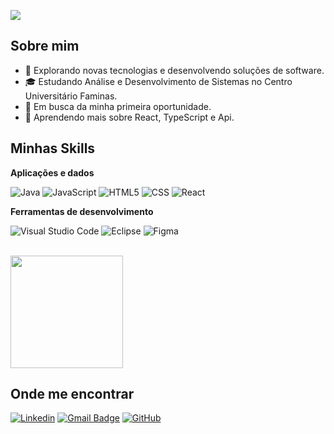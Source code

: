 ![](https://komarev.com/ghpvc/?username=HianMaths&color=006bed)

## Sobre mim

- 🤔 Explorando novas tecnologias e desenvolvendo soluções de software.
- 🎓 Estudando Análise e Desenvolvimento de Sistemas no Centro Universitário Faminas.
- 💼 Em busca da minha primeira oportunidade.
- 🌱 Aprendendo mais sobre React, TypeScript e Api.

## Minhas Skills

**Aplicações e dados**

![Java](https://img.shields.io/badge/-Java-333333?style=flat&logo=Java&logoColor=007396)
![JavaScript](https://img.shields.io/badge/-JavaScript-333333?style=flat&logo=javascript)
![HTML5](https://img.shields.io/badge/-HTML5-333333?style=flat&logo=HTML5)
![CSS](https://img.shields.io/badge/-CSS-333333?style=flat&logo=CSS3&logoColor=1572B6)
![React](https://img.shields.io/badge/-React-333333?style=flat&logo=react)

**Ferramentas de desenvolvimento**

![Visual Studio Code](https://img.shields.io/badge/-Visual%20Studio%20Code-333333?style=flat&logo=visual-studio-code&logoColor=007ACC)
![Eclipse](https://img.shields.io/badge/-Eclipse-333333?style=flat&logo=eclipse-ide&logoColor=2C2255)
![Figma](https://img.shields.io/badge/-Figma-333333?style=flat&logo=figma&logoColor=007ACC)

<br/>

<a href="https://github.com/HianMaths" title="Perfil do Hian">
  <img height="180em" src="https://github-readme-stats.vercel.app/api?username=HianMaths&theme=dracula&show_icons=true" />
</a>

## Onde me encontrar

[![Linkedin](https://img.shields.io/badge/-HianMaths-blue?style=flat-square&logo=Linkedin&logoColor=white&link=https://www.linkedin.com/in/hian-matheus/)](https://www.linkedin.com/in/hian-matheus/)
[![Gmail Badge](https://img.shields.io/badge/-hianmatheus1@outlook.com-006bed?style=flat-square&logo=Gmail&logoColor=white&link=mailto:hianmatheus1@outlook.com)](mailto:hianmatheus1@outlook.com)
[![GitHub](https://img.shields.io/github/followers/HianMaths?label=follow&style=social)](https://github.com/HianMaths)
